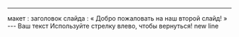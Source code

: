 ---
 макет : заголовок слайда
 : « Добро пожаловать на наш второй слайд! » 
--- Ваш текст Используйте стрелку влево, чтобы вернуться!
new line
